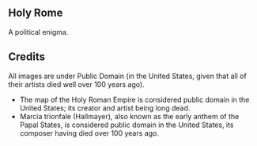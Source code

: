 ## Holy Rome
A political enigma.

## Credits
All images are under Public Domain (in the United States, given that all of their artists died well over 100 years ago).
* The map of the Holy Roman Empire is considered public domain in the United States; its creator and artist being long dead.
* Marcia trionfale (Hallmayer), also known as the early anthem of the Papal States, is considered public domain in the United States, its composer having died over 100 years ago.